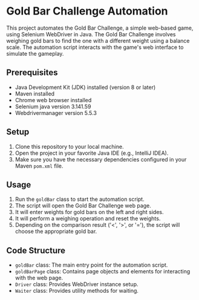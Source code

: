 # Gold Bar Challenge Automation

This project automates the Gold Bar Challenge, a simple web-based game, using Selenium WebDriver in Java.
The Gold Bar Challenge involves weighing gold bars to find the one with a different weight using a balance scale.
The automation script interacts with the game's web interface to simulate the gameplay.

## Prerequisites

- Java Development Kit (JDK) installed (version 8 or later)
- Maven installed
- Chrome web browser installed
- Selenium java version 3.141.59
- Webdrivermanager version 5.5.3

## Setup

1. Clone this repository to your local machine.
2. Open the project in your favorite Java IDE (e.g., IntelliJ IDEA).
3. Make sure you have the necessary dependencies configured in your Maven `pom.xml` file.

## Usage

1. Run the `goldBar` class to start the automation script.
2. The script will open the Gold Bar Challenge web page.
3. It will enter weights for gold bars on the left and right sides.
4. It will perform a weighing operation and reset the weights.
5. Depending on the comparison result ('<', '>', or '='), the script will choose the appropriate gold bar.

## Code Structure

- `goldBar` class: The main entry point for the automation script.
- `goldBarPage` class: Contains page objects and elements for interacting with the web page.
- `Driver` class: Provides WebDriver instance setup.
- `Waiter` class: Provides utility methods for waiting.

